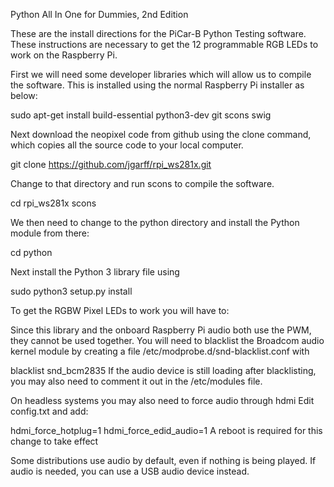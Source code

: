 Python All In One for Dummies, 2nd Edition



These are the install directions for the PiCar-B Python Testing software.  These instructions are necessary to get the 12 programmable RGB LEDs to work on the Raspberry Pi.



First we will need some developer libraries which will allow us to compile the software. This is
installed using the normal Raspberry Pi installer as below:

sudo apt-get install build-essential python3-dev git scons swig

Next download the neopixel code from github using the clone command, which copies all the
source code to your local computer.

git clone https://github.com/jgarff/rpi_ws281x.git

Change to that directory and run scons to compile the software.

cd rpi_ws281x
scons

We then need to change to the python directory and install the Python module from there:

cd python

Next install the Python 3 library file using

sudo python3 setup.py install


To get the RGBW Pixel LEDs to work you will have to:

Since this library and the onboard Raspberry Pi audio both use the PWM, they cannot be used together. You will need to blacklist the Broadcom audio kernel module by creating a file /etc/modprobe.d/snd-blacklist.conf with

blacklist snd_bcm2835
If the audio device is still loading after blacklisting, you may also need to comment it out in the /etc/modules file.

On headless systems you may also need to force audio through hdmi Edit config.txt and add:

hdmi_force_hotplug=1
hdmi_force_edid_audio=1
A reboot is required for this change to take effect

Some distributions use audio by default, even if nothing is being played. If audio is needed, you can use a USB audio device instead.


